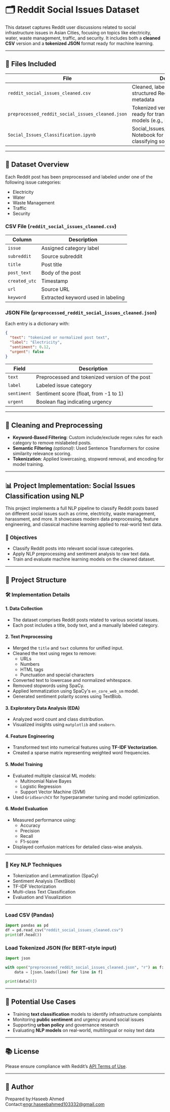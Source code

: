 # 🗂️ Reddit Social Issues Dataset

This dataset captures Reddit user discussions related to social infrastructure issues in Asian Cities, focusing on topics like electricity, water, waste management, traffic, and security. It includes both a **cleaned CSV** version and a **tokenized JSON** format ready for machine learning.

---

## 📁 Files Included
| File | Description |
|------|-------------|
| `reddit_social_issues_cleaned.csv` | Cleaned, labeled dataset with structured Reddit posts and metadata |
| `preprocessed_reddit_social_issues_cleaned.json` | Tokenized version of the dataset, ready for transformer-based NLP models (e.g., BERT) |
| `Social_Issues_Classification.ipynb` | Social_Issues_Classification.ipynb): Notebook for preprocessing and classifying social issues |


---

## 🧾 Dataset Overview

Each Reddit post has been preprocessed and labeled under one of the following issue categories:
- Electricity
- Water
- Waste Management
- Traffic
- Security

### CSV File (`reddit_social_issues_cleaned.csv`)

| Column | Description |
|--------|-------------|
| `issue` | Assigned category label |
| `subreddit` | Source subreddit |
| `title` | Post title |
| `post_text` | Body of the post |
| `created_utc` | Timestamp |
| `url` | Source URL |
| `keyword` | Extracted keyword used in labeling |

### JSON File (`preprocessed_reddit_social_issues_cleaned.json`)

Each entry is a dictionary with:
```json
{
  "text": "tokenized or normalized post text",
  "label": "Electricity",
  "sentiment": 0.12,
  "urgent": false
}
```

| Field       | Description                                    |
| ----------- | ---------------------------------------------- |
| `text`      | Preprocessed and tokenized version of the post |
| `label`     | Labeled issue category                         |
| `sentiment` | Sentiment score (float, from -1 to 1)          |
| `urgent`    | Boolean flag indicating urgency                |

---

## 🧼 Cleaning and Preprocessing

- **Keyword-Based Filtering**: Custom include/exclude regex rules for each category to remove mislabeled posts.
- **Semantic Filtering** *(optional)*: Used Sentence Transformers for cosine similarity relevance scoring.
- **Tokenization**: Applied lowercasing, stopword removal, and encoding for model training.

---
## 📊 Project Implementation: Social Issues Classification using NLP

This project implements a full NLP pipeline to classify Reddit posts based on different social issues such as crime, electricity, waste management, harassment, and more. It showcases modern data preprocessing, feature engineering, and classical machine learning applied to real-world text data.

### 🚀 Objectives
- Classify Reddit posts into relevant social issue categories.
- Apply NLP preprocessing and sentiment analysis to raw text data.
- Train and evaluate machine learning models on the cleaned dataset.

---
## 📁 Project Structure

### 🛠️ Implementation Details

#### 1. **Data Collection**
- The dataset comprises Reddit posts related to various societal issues.
- Each post includes a title, body text, and a manually labeled category.

#### 2. **Text Preprocessing**
- Merged the `title` and `text` columns for unified input.
- Cleaned the text using regex to remove:
  - URLs
  - Numbers
  - HTML tags
  - Punctuation and special characters
- Converted text to lowercase and normalized whitespace.
- Removed stopwords using SpaCy.
- Applied lemmatization using SpaCy's `en_core_web_sm` model.
- Generated sentiment polarity scores using TextBlob.

#### 3. **Exploratory Data Analysis (EDA)**
- Analyzed word count and class distribution.
- Visualized insights using `matplotlib` and `seaborn`.

#### 4. **Feature Engineering**
- Transformed text into numerical features using **TF-IDF Vectorization**.
- Created a sparse matrix representing weighted word frequencies.

#### 5. **Model Training**
- Evaluated multiple classical ML models:
  - Multinomial Naive Bayes
  - Logistic Regression
  - Support Vector Machine (SVM)
- Used `GridSearchCV` for hyperparameter tuning and model optimization.

#### 6. **Model Evaluation**
- Measured performance using:
  - Accuracy
  - Precision
  - Recall
  - F1-score
- Displayed confusion matrices for detailed class-wise analysis.

---

### 🧠 Key NLP Techniques
- Tokenization and Lemmatization (SpaCy)
- Sentiment Analysis (TextBlob)
- TF-IDF Vectorization
- Multi-class Text Classification
- Evaluation and Visualization

---




### Load CSV (Pandas)
```python
import pandas as pd
df = pd.read_csv("reddit_social_issues_cleaned.csv")
print(df.head())
```

### Load Tokenized JSON (for BERT-style input)
```python
import json

with open("preprocessed_reddit_social_issues_cleaned.json", "r") as f:
    data = [json.loads(line) for line in f]

print(data[0])
```

---

## 🔧 Potential Use Cases

- Training **text classification** models to identify infrastructure complaints
- Monitoring **public sentiment** and urgency around social issues
- Supporting **urban policy** and governance research
- Evaluating **NLP models** on real-world, multilingual or noisy text data

---

## 📚 License

Please ensure compliance with Reddit’s [API Terms of Use](https://www.redditinc.com/policies/data-api-terms).

---

## 👤 Author

Prepared by:Haseeb Ahmed  
Contact:engr.haseebahmed103332@gmail.com
